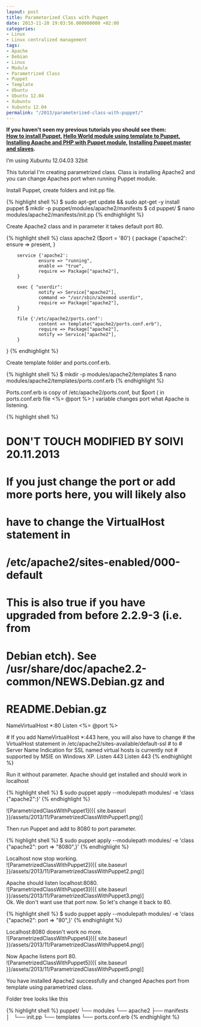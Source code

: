 ```yaml
---
layout: post
title: Parameterized Class with Puppet
date: 2013-11-20 19:03:56.000000000 +02:00
categories:
- Linux
- Linux centralized management
tags:
- Apache
- Debian
- Linux
- Module
- Parametrized Class
- Puppet
- Template
- Ubuntu
- Ubuntu 12.04
- Xubuntu
- Xubuntu 12.04
permalink: "/2013/parameterized-class-with-puppet/"
---
```

**If you haven't seen my previous tutorials you should see them:  
[How to install Puppet](/2013/how-to-install-puppet/), [Hello World module using template to Puppet](/2013/template-hello-world-module-to-puppet/),  
[Installing Apache and PHP with Puppet module](/2013/installing-apache-and-php-with-puppet-module/), [Installing Puppet master and slaves](/2013/installing-puppet-master-and-slaves/).**



I’m using Xubuntu 12.04.03 32bit

This tutorial I'm creating parametrized class. Class is installing Apache2 and you can change Apaches port when running Puppet module.

Install Puppet, create folders and init.pp file.

{% highlight shell %}
$ sudo apt-get update && sudo apt-get -y install puppet
$ mkdir -p puppet/modules/apache2/manifests
$ cd puppet/
$ nano modules/apache2/manifests/init.pp
{% endhighlight %}

Create Apache2 class and in parameter it takes default port 80.

{% highlight shell %}
class apache2 ($port = '80') {
        package {'apache2':
                ensure => present,
        }

        service {'apache2':
                ensure => "running",
                enable => "true",
                require => Package["apache2"],
        }

        exec { "userdir":
                notify => Service["apache2"],
                command => "/usr/sbin/a2enmod userdir",
                require => Package["apache2"],
        }

        file {'/etc/apache2/ports.conf':
                content => template("apache2/ports.conf.erb"),
                require => Package["apache2"],
                notify => Service["apache2"],
        }
}
{% endhighlight %}

Create template folder and ports.conf.erb.

{% highlight shell %}
$ mkdir -p modules/apache2/templates
$ nano modules/apache2/templates/ports.conf.erb
{% endhighlight %}

Ports.conf.erb is copy of /etc/apache2/ports.conf, but $port ( in ports.conf.erb file <%= @port %> ) variable changes port what Apache is listening.

{% highlight shell %}
# DON'T TOUCH MODIFIED BY SOIVI 20.11.2013
#
# If you just change the port or add more ports here, you will likely also
# have to change the VirtualHost statement in
# /etc/apache2/sites-enabled/000-default
# This is also true if you have upgraded from before 2.2.9-3 (i.e. from
# Debian etch). See /usr/share/doc/apache2.2-common/NEWS.Debian.gz and
# README.Debian.gz

NameVirtualHost *:80
Listen <%= @port %>

<IfModule mod_ssl.c>
    # If you add NameVirtualHost *:443 here, you will also have to change
    # the VirtualHost statement in /etc/apache2/sites-available/default-ssl
    # to <VirtualHost *:443>
    # Server Name Indication for SSL named virtual hosts is currently not
    # supported by MSIE on Windows XP.
    Listen 443
</IfModule>

<IfModule mod_gnutls.c>
    Listen 443
</IfModule>
{% endhighlight %}

Run it without parameter. Apache should get installed and should work in localhost

{% highlight shell %}
$ sudo puppet apply --modulepath modules/ -e 'class {"apache2":}'
{% endhighlight %}

![ParametrizedClassWithPuppet1]({{ site.baseurl }}/assets/2013/11/ParametrizedClassWithPuppet1.png)]

Then run Puppet and add to 8080 to port parameter.

{% highlight shell %}
$ sudo puppet apply --modulepath modules/ -e 'class {"apache2": port => "8080",}'
{% endhighlight %}

Localhost now stop working.  
![ParametrizedClassWithPuppet2]({{ site.baseurl }}/assets/2013/11/ParametrizedClassWithPuppet2.png)]

Apache should listen localhost:8080.  
![ParametrizedClassWithPuppet3]({{ site.baseurl }}/assets/2013/11/ParametrizedClassWithPuppet3.png)]  
Ok. We don't want use that port now. So let's change it back to 80.

{% highlight shell %}
$ sudo puppet apply --modulepath modules/ -e 'class {"apache2": port => "80",}'
{% endhighlight %}

Localhost:8080 doesn't work no more.  
![ParametrizedClassWithPuppet4]({{ site.baseurl }}/assets/2013/11/ParametrizedClassWithPuppet4.png)]

Now Apache listens port 80.  
![ParametrizedClassWithPuppet5]({{ site.baseurl }}/assets/2013/11/ParametrizedClassWithPuppet5.png)]

You have installed Apache2 successfully and changed Apaches port from template using parametrized class.

Folder tree looks like this

{% highlight shell %}
puppet/
└── modules
    └── apache2
        ├── manifests
        │   └── init.pp
        └── templates
            └── ports.conf.erb
{% endhighlight %}
